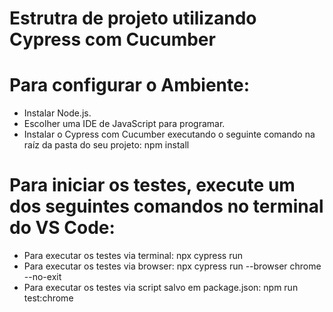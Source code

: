 # Estrutra de projeto utilizando Cypress com Cucumber
# Para configurar o Ambiente:

- Instalar Node.js.
- Escolher uma IDE de JavaScript para programar.
- Instalar o Cypress com Cucumber executando o seguinte comando na raíz da pasta do seu projeto: npm install
# Para iniciar os testes, execute um dos seguintes comandos no terminal do VS Code:
- Para executar os testes via terminal: npx cypress run
- Para executar os testes via browser: npx cypress run --browser chrome --no-exit
- Para executar os testes via script salvo em package.json: npm run test:chrome
